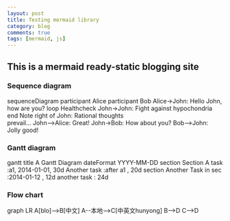 ```yaml
---
layout: post
title: Testing mermaid library
category: blog
comments: true
tags: [mermaid, js]
---
```


## This is a mermaid ready-static blogging site

### Sequence diagram
<div class="mermaid">
sequenceDiagram
    participant Alice
    participant Bob
    Alice->John: Hello John, how are you?
    loop Healthcheck
        John->John: Fight against hypochondria
    end
    Note right of John: Rational thoughts <br/>prevail...
    John-->Alice: Great!
    John->Bob: How about you?
    Bob-->John: Jolly good!
</div>


### Gantt diagram
<div class="mermaid">
gantt
    title A Gantt Diagram
    dateFormat  YYYY-MM-DD
    section Section
    A task           :a1, 2014-01-01, 30d
    Another task     :after a1  , 20d
    section Another
    Task in sec      :2014-01-12  , 12d
    another task      : 24d
</div>

### Flow chart
<div class="mermaid">
graph LR
    A[blo]-->B[中文]
    A--本地-->C[中英文hunyong]
    B-->D
    C-->D
</div>
